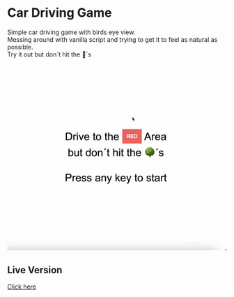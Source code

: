 # Car Driving Game

Simple car driving game with birds eye view.<br>
Messing around with vanilla script and trying to get it to feel as natural as possible. <br>
Try it out but don´t hit the 🌳´s 

![Demo Video](./imgs/demo.gif)

## Live Version

[Click here](https://marvinscheffold.github.io/car-driving-game)